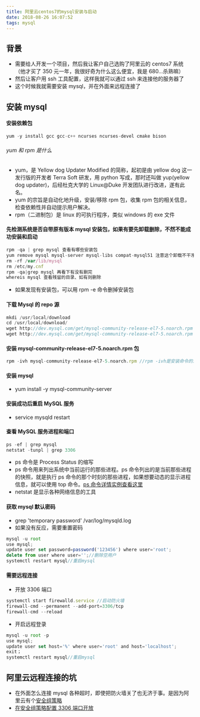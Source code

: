 ```yaml
---
title: 阿里云centos7的mysql安装与启动
date: 2018-08-26 16:07:52
tags: mysql
---
```


## 背景

- 需要给人开发一个项目，然后我让客户自己选购了阿里云的 centos7 系统（他才买了 350 元一年，我很好奇为什么这么便宜，我是 680...杀熟嘛）
- 然后让客户用 ssh 工具配置，这样我就可以通过 ssh 来连接他的服务器了
- 这个时候我就需要安装 mysql，并在外面来远程连接了

## 安装 mysql

#### 安装依赖包

```javascript
yum -y install gcc gcc-c++ ncurses ncurses-devel cmake bison
```

###### yum 和 rpm 是什么

- yum，是 Yellow dog Updater Modified 的简称，起初是由 yellow dog 这一发行版的开发者 Terra Soft 研发，用 python 写成，那时还叫做 yup(yellow dog updater)，后经杜克大学的 Linux@Duke 开发团队进行改进，遂有此名。
- yum 的宗旨是自动化地升级，安装/移除 rpm 包，收集 rpm 包的相关信息，检查依赖性并自动提示用户解决。
- rpm（二进制包）是 linux 的可执行程序，类似 windows 的 exe 文件

#### 先检测系统是否自带原有版本 mysql 安装包，如果有要先卸载删除，不然不能成功安装和启动

```javascript
rpm -qa | grep mysql 查看有哪些安装包
yum remove mysql mysql-server mysql-libs compat-mysql51 注意这个卸载不干净
rm -rf /var/lib/mysql
rm /etc/my.cnf
rpm -qa|grep mysql 再看下有没有删完
whereis mysql 查看残留的目录、如有则删除
```

- 如果发现有安装包，可以用 rpm -e 命令删掉安装包

#### 下载 Mysql 的 repo 源

```javascript
mkdi /usr/local/download
cd /usr/local/download/
wget http://dev.mysql.com/get/mysql-community-release-el7-5.noarch.rpm
wget http://dev.mysql.com/get/mysql-community-release-el7-5.noarch.rpm
```

#### 安装 mysql-community-release-el7-5.noarch.rpm 包

```javascript
rpm -ivh mysql-community-release-el7-5.noarch.rpm //rpm -ivh是安装命令的意思
```

#### 安装 mysql

- yum install -y mysql-community-server

#### 安装成功后重启 MySQL 服务

- service mysqld restart

#### 查看 MySQL 服务进程和端口

```javascript
ps -ef | grep mysql
netstat -tunpl | grep 3306
```

- ps 命令是 Process Status 的缩写
- ps 命令用来列出系统中当前运行的那些进程。ps 命令列出的是当前那些进程的快照，就是执行 ps 命令的那个时刻的那些进程，如果想要动态的显示进程信息，就可以使用 top 命令。[ps 命令详情实例查看这里](https://linuxtools-rst.readthedocs.io/zh_CN/latest/tool/ps.html#id7)
- netstat 是显示各种网络信息的工具

#### 获取 mysql 默认密码

- grep 'temporary password' /var/log/mysqld.log
- 如果没有反应，需要重置密码

```javascript
mysql -u root
use mysql;
update user set password=password('123456') where user='root';
delete from user where user='';//删除空用户
systemctl restart mysql//重启mysql
```

#### 需要远程连接

- 开放 3306 端口

```javascript
systemctl start firewalld.service //启动防火墙
firewall-cmd --permanent --add-port=3306/tcp
firewall-cmd --reload
```

- 开启远程登录

```javascript
mysql -u root -p
use mysql;
update user set host='%' where user='root' and host='localhost';
exit；
systemctl restart mysql//重启mysql
```

## 阿里云远程连接的坑

- 在外面怎么连接 mysql 各种超时，即使把防火墙关了也无济于事。是因为阿里云有个[安全组策略](https://help.aliyun.com/document_detail/25471.html)
- [在安全组策略配置 3306 端口开放](https://blog.csdn.net/u010955892/article/details/72774920)
